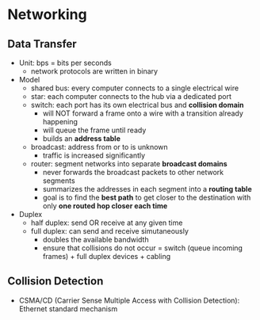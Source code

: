 # Networking
## Data Transfer
* Unit: bps = bits per seconds
  * network protocols are written in binary
* Model
  * shared bus: every computer connects to a single electrical wire
  * star: each computer connects to the hub via a dedicated port
  * switch: each port has its own electrical bus and **collision domain**
    * will NOT forward a frame onto a wire with a transition already happening
    * will queue the frame until ready
    * builds an **address table**
  * broadcast: address from or to is unknown
    * traffic is increased significantly
  * router: segment networks into separate **broadcast domains**
    * never forwards the broadcast packets to other network segments
    * summarizes the addresses in each segment into a **routing table**
    * goal is to find the **best path** to get closer to the destination with only **one routed hop closer each time**
* Duplex
  * half duplex: send OR receive at any given time
  * full duplex: can send and receive simutaneously
    * doubles the available bandwidth
    * ensure that collisions do not occur = switch (queue incoming frames) + full duplex devices + cabling
## Collision Detection
* CSMA/CD (Carrier Sense Multiple Access with Collision Detection): Ethernet standard mechanism
